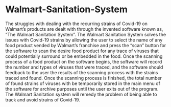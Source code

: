 # Walmart-Sanitation-System
The struggles with dealing with the recurring strains of Covid-19 on Walmart’s products are dealt with through the invented software known as, “The Walmart Sanitation System”. The 
Walmart Sanitation System solves the issues with Covid-19 strains by allowing the user to select the name of any food product vended by Walmart’s franchise and press the “scan” 
button for the software to scan the desire food product for any trace of viruses that could potentially surround or be embedded in the food. Once the scanning process of a food 
product on the software begins, the software will record the number and types of viruses that were traced, and the software should feedback to the user the results of the scanning
process with the strains traced and found. Once the scanning process is finished, the total number of found strains of viruses with be temporarily stored in the main menu of the 
software for archive purposes until the user exits out of the program. The Walmart Sanitation system will remedy the problem of being able to track and avoid strains of Covid-19.  
